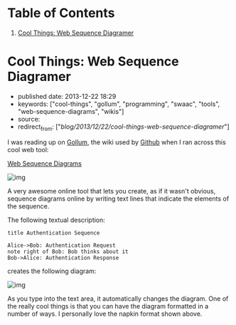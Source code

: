 
# Table of Contents

1.  [Cool Things: Web Sequence Diagramer](#cool-things-web-sequence-diagramer)


<a id="cool-things-web-sequence-diagramer"></a>

# Cool Things: Web Sequence Diagramer

-   published date: 2013-12-22 18:29
-   keywords: ["cool-things", "gollum", "programming", "swaac", "tools", "web-sequence-diagrams", "wikis"]
-   source:
-   redirect<sub>from</sub>: ["*blog/2013/12/22/cool-things-web-sequence-diagramer*"]

I was reading up on [Gollum](https://github.com/gollum/gollum/wiki), the wiki used by [Github](http://github.com) when I ran across this cool web tool:

[Web Sequence Diagrams](http://www.websequencediagrams.com/?lz=dGl0bGUgQXV0aGVudGljYXRpb24gU2VxdWVuY2UKCkFsaWNlLT5Cb2I6ABUQUmVxdWVzdApub3RlIHJpZ2h0IG9mIAAlBUJvYiB0aGlua3MgYWJvdXQgaXQKQm9iLT4ASgUANxNzcG9uc2UK&s=napkin)

![img](/images/websequencediagrams-screenshot.jpg "Web Sequence Diagrams")

A very awesome online tool that lets you create, as if it wasn't obvious, sequence diagrams online by writing text lines that indicate the elements of the sequence.

The following textual description:

    title Authentication Sequence
    
    Alice->Bob: Authentication Request
    note right of Bob: Bob thinks about it
    Bob->Alice: Authentication Response

creates the following diagram:

![img](/images/websequencediagrams-screenshot-2.jpg)

As you type into the text area, it automatically changes the diagram. One of the really cool things is that you can have the diagram formatted in a number of ways. I personally love the napkin format shown above.

